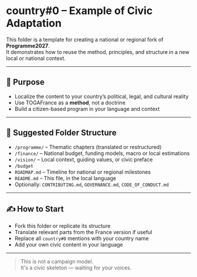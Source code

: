 # country#0 – Example of Civic Adaptation

This folder is a template for creating a national or regional fork of **Programme2027**.  
It demonstrates how to reuse the method, principles, and structure in a new local or national context.

---

## 📌 Purpose

- Localize the content to your country’s political, legal, and cultural reality
- Use TOGAFrance as a **method**, not a doctrine
- Build a citizen-based program in your language and context

---

## 📁 Suggested Folder Structure

- `/programme/` – Thematic chapters (translated or restructured)
- `/finance/` – National budget, funding models, macro or local estimations
- `/vision/` – Local context, guiding values, or civic preface
- `/budget`
- `ROADMAP.md` – Timeline for national or regional milestones
- `README.md` – This file, in the local language
- Optionally: `CONTRIBUTING.md`, `GOVERNANCE.md`, `CODE_OF_CONDUCT.md`

---

## ✍️ How to Start

- Fork this folder or replicate its structure
- Translate relevant parts from the France version if useful
- Replace all `country#0` mentions with your country name
- Add your own civic content in your language

---

> This is not a campaign model.  
> It's a civic skeleton — waiting for your voices.
